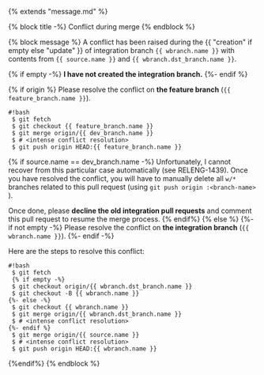 {% extends "message.md" %}

{% block title -%}
Conflict during merge
{% endblock %}

{% block message %}
A conflict has been raised during the {{ "creation" if empty else "update" }} of integration branch `{{ wbranch.name }}` with
contents from `{{ source.name }}` and `{{ wbranch.dst_branch.name }}`.

{% if empty -%}
**I have not created the integration branch.**
{%- endif %}

{% if origin %}
Please resolve the conflict on **the feature branch** (`{{ feature_branch.name }}`).

```
#!bash
 $ git fetch
 $ git checkout {{ feature_branch.name }}
 $ git merge origin/{{ dev_branch.name }}
 $ # <intense conflict resolution>
 $ git push origin HEAD:{{ feature_branch.name }}
```

{% if source.name == dev_branch.name -%}
Unfortunately, I cannot recover from this particular case automatically (see
RELENG-1439). Once you have resolved the conflict, you will have to manually
delete all `w/*` branches related to this pull request
(using `git push origin :<branch-name> `).

Once done, please **decline the old integration pull requests** and comment
this pull request to resume the merge process.
{% endif%}
{% else %} {%- if not empty -%} Please
resolve the conflict on **the integration branch** (`{{ wbranch.name }}`).
{%- endif -%}


Here are the steps to resolve this conflict:

```
#!bash
 $ git fetch
 {% if empty -%}
 $ git checkout origin/{{ wbranch.dst_branch.name }}
 $ git checkout -B {{ wbranch.name }}
{%- else -%}
 $ git checkout {{ wbranch.name }}
 $ git merge origin/{{ wbranch.dst_branch.name }}
 $ # <intense conflict resolution>
{%- endif %}
 $ git merge origin/{{ source.name }}
 $ # <intense conflict resolution>
 $ git push origin HEAD:{{ wbranch.name }}
```
{%endif%}
{% endblock %}
